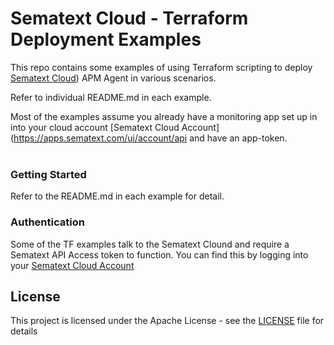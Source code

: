# Sematext Cloud - Terraform Deployment Examples

This repo contains some examples of using Terraform scripting to deploy [Sematext Cloud](https://sematext.com/cloud/)) APM Agent in various scenarios.

Refer to individual README.md in each example.

Most of the examples assume you already have a monitoring app set up in into your cloud account [Sematext Cloud Account](https://apps.sematext.com/ui/account/api and have an app-token.
<br><br>

### Getting Started

Refer to the README.md in each example for detail.


### Authentication

Some of the TF examples talk to the Sematext Clound and require a Sematext API Access token to function. You can find this by logging into your [Sematext Cloud Account](https://apps.sematext.com/ui/account/api)


## License

This project is licensed under the Apache License - see the [LICENSE](./LICENSE) file for details


